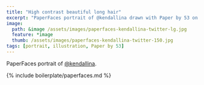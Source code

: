```yaml
---
title: "High contrast beautiful long hair"
excerpt: "PaperFaces portrait of @kendallina drawn with Paper by 53 on an iPad."
image: 
  path: &image /assets/images/paperfaces-kendallina-twitter-lg.jpg 
  feature: *image
  thumb: /assets/images/paperfaces-kendallina-twitter-150.jpg
tags: [portrait, illustration, Paper by 53]
---
```


PaperFaces portrait of [@kendallina](http://twitter.com/kendallina).

{% include boilerplate/paperfaces.md %}